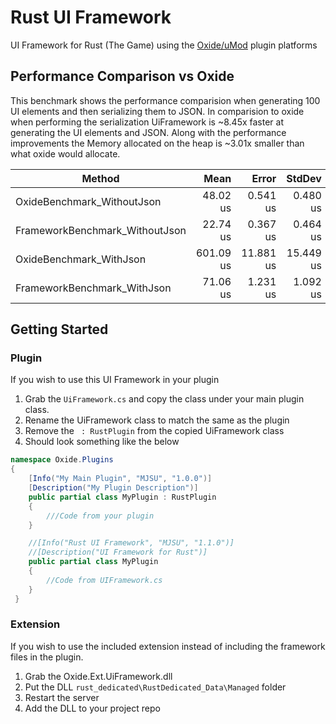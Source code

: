 # Rust UI Framework
UI Framework for Rust (The Game) using the [Oxide/uMod](https://umod.org) plugin platforms

## Performance Comparison vs Oxide

This benchmark shows the performance comparision when generating 100 UI elements and then serializing them to JSON.
In comparision to oxide when performing the serialization UiFramework is ~8.45x faster at generating the UI elements and JSON.
Along with the performance improvements the Memory allocated on the heap is ~3.01x smaller than what oxide would allocate.


|                         Method |      Mean |     Error |    StdDev | Ratio |   Gen 0 |  Gen 1 | Allocated |
|------------------------------- |----------:|----------:|----------:|------:|--------:|-------:|----------:|
|     OxideBenchmark_WithoutJson |  48.02 us |  0.541 us |  0.480 us |  0.08 | 12.3291 |      - |     51 KB |
| FrameworkBenchmark_WithoutJson |  22.74 us |  0.367 us |  0.464 us |  0.04 |  3.8147 |      - |     16 KB |
|        OxideBenchmark_WithJson | 601.09 us | 11.881 us | 15.449 us |  1.00 | 39.0625 | 9.7656 |    162 KB |
|    FrameworkBenchmark_WithJson |  71.06 us |  1.231 us |  1.092 us |  0.12 | 13.0615 |      - |     54 KB |




## Getting Started

### Plugin
If you wish to use this UI Framework in your plugin  
1. Grab the `UiFramework.cs` and copy the class under your main plugin class.
2. Rename the UiFramework class to match the same as the plugin
3. Remove the ` : RustPlugin` from the copied UiFramework class
4. Should look something like the below

```c#
namespace Oxide.Plugins
{
    [Info("My Main Plugin", "MJSU", "1.0.0")]
    [Description("My Plugin Description")]
    public partial class MyPlugin : RustPlugin
    {
        ///Code from your plugin
    }

    //[Info("Rust UI Framework", "MJSU", "1.1.0")]
    //[Description("UI Framework for Rust")]
    public partial class MyPlugin
    {
        //Code from UIFramework.cs
    }
 }
```

### Extension
If you wish to use the included extension instead of including the framework files in the plugin.
1. Grab the Oxide.Ext.UiFramework.dll
2. Put the DLL `rust_dedicated\RustDedicated_Data\Managed` folder
3. Restart the server
4. Add the DLL to your project repo

